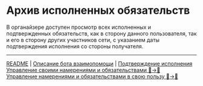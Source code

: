 # Архив исполненных обязательств

В органайзере доступен просмотр всех исполненных и подтвержденных обязательств, как в сторону данного пользователя, так и его в сторону других участников сети, с указанием даты подтверждения исполнения со стороны получателя.


---
[README](README.md)  |   [Описание бота взаимопомощи](../index.md) | [Подтверждение исполнения](../actions/confirmation_of_transfer.md)  
[Управление своими намерениями и обязательствами 👤->👥](../actions/show_int_obl.md)  
[Управление намерениями и обязательствами в свою пользу 👥->👤](../actions/show_int_obl_for_me.md)

